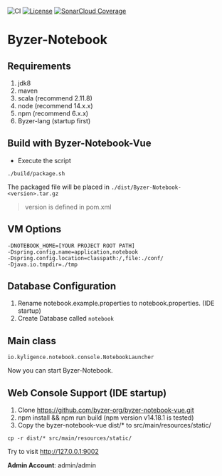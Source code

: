 ![CI](https://github.com/byzer-org/byzer-notebook/actions/workflows/build.yml/badge.svg)   [![License](https://img.shields.io/badge/License-Apache_2.0-blue.svg)](https://opensource.org/licenses/Apache-2.0)   [![SonarCloud Coverage](https://sonarcloud.io/api/project_badges/measure?project=byzer-org_byzer-notebook&metric=coverage)](https://sonarcloud.io/component_measures/metric/coverage/list?id=byzer-org_byzer-notebook)

# Byzer-Notebook

## Requirements

1. jdk8
2. maven
3. scala (recommend 2.11.8)
4. node (recommend 14.x.x)
5. npm (recommend 6.x.x)
6. Byzer-lang (startup first)

## Build with Byzer-Notebook-Vue
* Execute the script
```shell
./build/package.sh
```
The packaged file will be placed in `./dist/Byzer-Notebook-<version>.tar.gz`

> version is defined in pom.xml

## VM Options

```
-DNOTEBOOK_HOME=[YOUR PROJECT ROOT PATH]
-Dspring.config.name=application,notebook
-Dspring.config.location=classpath:/,file:./conf/
-Djava.io.tmpdir=./tmp
```

## Database Configuration

1. Rename notebook.example.properties to notebook.properties. (IDE startup)
2. Create Database called `notebook`


## Main class

```
io.kyligence.notebook.console.NotebookLauncher
```

Now you can start Byzer-Notebook.

## Web Console Support (IDE startup)

1. Clone https://github.com/byzer-org/byzer-notebook-vue.git
2. npm install && npm run build  (npm version v14.18.1 is tested)
3. Copy the byzer-notebook-vue dist/* to src/main/resources/static/

```
cp -r dist/* src/main/resources/static/
```

Try to visit http://127.0.0.1:9002 

**Admin Account**: admin/admin
